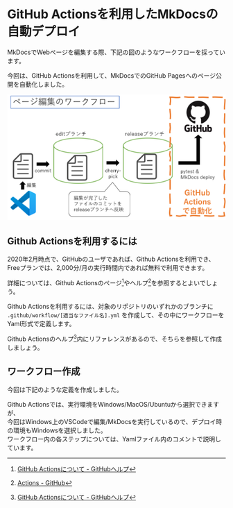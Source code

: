 # GitHub Actionsを利用したMkDocsの自動デプロイ

MkDocsでWebページを編集する際、下記の図のようなワークフローを採っています。  

今回は、GitHub Actionsを利用して、MkDocsでのGitHub Pagesへのページ公開を自動化しました。  

<a href="/imgs/mkdocs_github_actions_workflow.png" data-lightbox="image">
<img src="/imgs/mkdocs_github_actions_workflow.png" /></a>  

## Github Actionsを利用するには
2020年2月時点で、GitHubのユーザであれば、Github Actionsを利用でき、
Freeプランでは、2,000分/月の実行時間内であれば無料で利用できます。  

詳細については、Github Actionsのページ[^1]やヘルプ[^2]を参照するとよいでしょう。

Github Actionsを利用するには、対象のリポジトリのいずれかのブランチに
`.github/workflow/[適当なファイル名].yml` を作成して、その中にワークフローをYaml形式で定義します。  

Github Actionsのヘルプ[^1]内にリファレンスがあるので、そちらを参照して作成しましょう。  

## ワークフロー作成
今回は下記のような定義を作成しました。  

Github Actionsでは、実行環境をWindows/MacOS/Ubuntuから選択できますが、  
今回はWindows上のVSCodeで編集/MkDocsを実行しているので、デプロイ時の環境もWindowsを選択しました。  
ワークフロー内の各ステップについては、Yamlファイル内のコメントで説明しています。

<script src="https://gist-it.appspot.com/https://github.com/roy-n-roy/roy-n-roy.github.io/blob/release/.github/workflows/mkdocs-deploy.yml?footer=minimal"></script>


[^1]:[GitHub Actionsについて - GitHubヘルプ](https://help.github.com/ja/actions/getting-started-with-github-actions/about-github-actions)
[^2]:[Actions - GitHub](https://github.co.jp/features/actions)
